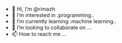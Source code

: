 - 👋 Hi, I’m @rimazh
- 👀 I’m interested in .programming..
- 🌱 I’m currently learning .machine learning..
- 💞️ I’m looking to collaborate on ...
- 📫 How to reach me ...

<!---
rimazh/rimazh is a ✨ special ✨ repository because its `README.md` (this file) appears on your GitHub profile.
You can click the Preview link to take a look at your changes.
--->
